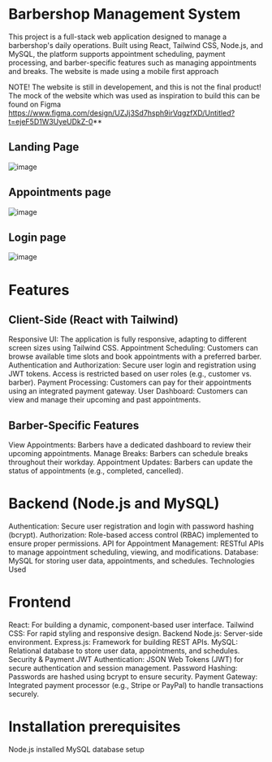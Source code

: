 # Barbershop Management System
This project is a full-stack web application designed to manage a barbershop's daily operations. Built using React, Tailwind CSS, Node.js, and MySQL, the platform supports appointment scheduling, payment processing, and barber-specific features such as managing appointments and breaks. The website is made using a mobile first approach

NOTE!
The website is still in developement, and this is not the final product!
The mock of the website which was used as inspiration to build this can be found on Figma
https://www.figma.com/design/UZJj3Sd7hsph9irVqgzfXD/Untitled?t=ejeF5D1W3UyeUDkZ-0**

## Landing Page

![image](https://github.com/user-attachments/assets/ddfeec1f-9a56-46b9-9f6f-05ac22f1b569)

## Appointments page

![image](https://github.com/user-attachments/assets/59a5827a-a689-49d1-a827-df2cf949fe65)


## Login page

![image](https://github.com/user-attachments/assets/b77321d4-4091-495e-a864-6b9c092cb6e1)




# Features
## Client-Side (React with Tailwind)
Responsive UI: The application is fully responsive, adapting to different screen sizes using Tailwind CSS.
Appointment Scheduling: Customers can browse available time slots and book appointments with a preferred barber.
Authentication and Authorization: Secure user login and registration using JWT tokens. Access is restricted based on user roles (e.g., customer vs. barber).
Payment Processing: Customers can pay for their appointments using an integrated payment gateway.
User Dashboard: Customers can view and manage their upcoming and past appointments.
## Barber-Specific Features
View Appointments: Barbers have a dedicated dashboard to review their upcoming appointments.
Manage Breaks: Barbers can schedule breaks throughout their workday.
Appointment Updates: Barbers can update the status of appointments (e.g., completed, cancelled).
# Backend (Node.js and MySQL)
Authentication: Secure user registration and login with password hashing (bcrypt).
Authorization: Role-based access control (RBAC) implemented to ensure proper permissions.
API for Appointment Management: RESTful APIs to manage appointment scheduling, viewing, and modifications.
Database: MySQL for storing user data, appointments, and schedules.
Technologies Used
# Frontend
React: For building a dynamic, component-based user interface.
Tailwind CSS: For rapid styling and responsive design.
Backend
Node.js: Server-side environment.
Express.js: Framework for building REST APIs.
MySQL: Relational database to store user data, appointments, and schedules.
Security & Payment
JWT Authentication: JSON Web Tokens (JWT) for secure authentication and session management.
Password Hashing: Passwords are hashed using bcrypt to ensure security.
Payment Gateway: Integrated payment processor (e.g., Stripe or PayPal) to handle transactions securely.
 
# Installation prerequisites
Node.js installed
MySQL database setup





